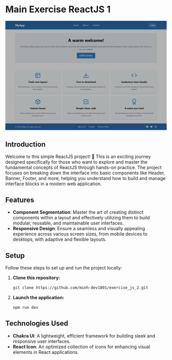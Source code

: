# Main Exercise ReactJS 1

![Demo](./public/demo.png)

## Introduction

Welcome to this simple ReactJS project! 🎉 This is an exciting journey designed specifically for those who want to explore and master the fundamental concepts of ReactJS through hands-on practice. The project focuses on breaking down the interface into basic components like Header, Banner, Footer, and more, helping you understand how to build and manage interface blocks in a modern web application.

## Features

- **Component Segmentation**: Master the art of creating distinct components within a layout and effectively utilizing them to build modular, reusable, and maintainable user interfaces.
- **Responsive Design**: Ensure a seamless and visually appealing experience across various screen sizes, from mobile devices to desktops, with adaptive and flexible layouts.

## Setup

Follow these steps to set up and run the project locally:

1. **Clone this repository:**

   ```bash
   git clone https://github.com/minh-dev1801/exercise_js_2.git

   ```

2. **Launch the application:**

   ```bash
   npm run dev

   ```

## Technologies Used

- **Chakra UI**: A lightweight, efficient framework for building sleek and responsive user interfaces.
- **React Icon**: An optimized collection of icons for enhancing visual elements in React applications.
